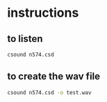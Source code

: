 # instructions

## to listen

```bash
csound n574.csd
```

## to create the wav file

```bash
csound n574.csd -o test.wav
```
